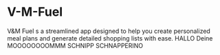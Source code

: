 # V-M-Fuel
V&amp;M Fuel s a streamlined app designed to help you create personalized meal plans and generate detailed shopping lists with ease.
HALLO
Deine MOOOOOOOOMMM SCHNIPP SCHNAPPERINO
